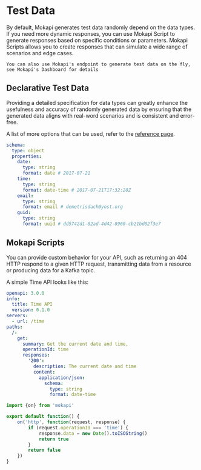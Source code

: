 # Test Data

By default, Mokapi generates test data randomly depend on 
the data types. If you need more dynamic responses, you can 
use Mokapi Script to generate responses based on specific 
conditions or parameters. Mokapi Scripts allows you to 
create responses that can simulate a wide range of scenarios
and edge cases.

``` box=tip
You can also use Mokapi's endpoint to generate test data on the fly,
see Mokapi's Dashboard for details
```

## Declarative Test Data

Providing a detailed specification for data types can greatly
enhance the usefulness and accuracy of randomly generated
data by ensuring that the generated data aligns with real-word
scenarios and is consistent and error-free. 

A list of more options that can be used, refer to
the [reference page](/docs/references/declarative-data.md).

```yaml
schema:
  type: object
  properties:
    date:
      type: string
      format: date # 2017-07-21
    time:
      type: string
      format: date-time # 2017-07-21T17:32:28Z
    email:
      type: string
      format: email # demetrisdach@yost.org
    guid:
      type: string
      format: uuid # dd5742d1-82ad-4d42-8960-cb21bd02f3e7
```

## Mokapi Scripts
You can provide custom behavior for your API, such as
returning an 404 HTTP respond to a given HTTP request,
transmitting data from a resource or producing data for a
Kafka topic.

A simple Time API looks like this:

```yaml tab=OpenAPI
openapi: 3.0.0
info:
  title: Time API
  version: 0.1.0
servers:
  - url: /time
paths:
  /:
    get:
      summary: Get the current date and time,
      operationId: time
      responses:
        '200': 
          description: The current date and time
          content:
            application/json:
              schema: 
                type: string
                format: date-time
```

```javascript tab=Javascipt
import {on} from 'mokapi'

export default function() {
    on('http', function(request, response) {
        if (request.operationId === 'time') {
            response.data = new Date().toISOString()
            return true
        }
        return false
    })
}
```